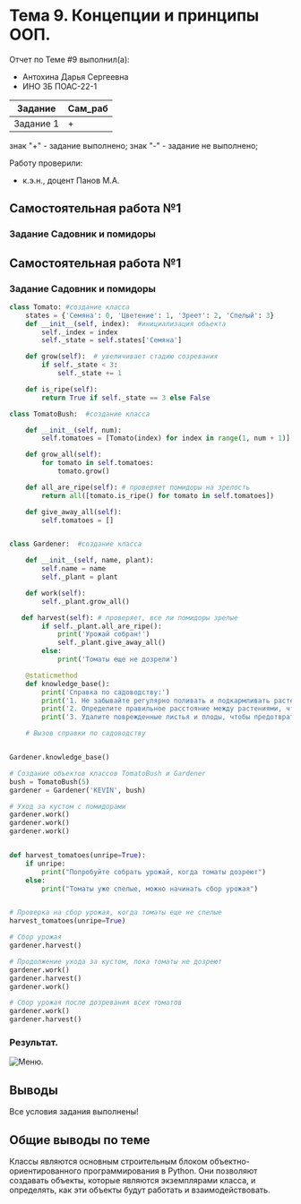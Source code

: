 # Тема 9. Концепции и принципы ООП.
Отчет по Теме #9 выполнил(а):
- Антохина Дарья Сергеевна
- ИНО ЗБ ПОАС-22-1

| Задание |  Сам_раб |
| ------ |  ------ |
| Задание 1 | + |


знак "+" - задание выполнено; знак "-" - задание не выполнено;

Работу проверили:
- к.э.н., доцент Панов М.А.

## Самостоятельная работа №1
### Задание Садовник и помидоры
## Самостоятельная работа №1
### Задание Садовник и помидоры

```python
class Tomato: #создание класса
    states = {'Семяна': 0, 'Цветение': 1, 'Зреет': 2, 'Спелый': 3}
    def __init__(self, index):  #инициализация объекта
        self._index = index
        self._state = self.states['Семяна']

    def grow(self):  # увеличивает стадию созревания
        if self._state < 3:
            self._state += 1

    def is_ripe(self):
        return True if self._state == 3 else False

class TomatoBush:  #создание класса

    def __init__(self, num):
        self.tomatoes = [Tomato(index) for index in range(1, num + 1)]

    def grow_all(self):
        for tomato in self.tomatoes:
            tomato.grow()

    def all_are_ripe(self): # проверяет помидоры на зрелость
        return all([tomato.is_ripe() for tomato in self.tomatoes])

    def give_away_all(self):
        self.tomatoes = []


class Gardener:  #создание класса

    def __init__(self, name, plant):
        self.name = name
        self._plant = plant

    def work(self):
        self._plant.grow_all()

   def harvest(self): # проверяет, все ли помидоры зрелые
        if self._plant.all_are_ripe():
            print('Урожай собран!')
            self._plant.give_away_all()
        else:
            print('Томаты еще не дозрели')

    @staticmethod
    def knowledge_base():
        print('Справка по садоводству:')
        print('1. Не забывайте регулярно поливать и подкармливать растения')
        print('2. Определите правильное расстояние между растениями, чтобы они не мешали друг другу в росте')
        print('3. Удалите поврежденные листья и плоды, чтобы предотвратить распространение болезней')

    # Вызов справки по садоводству


Gardener.knowledge_base()

# Создание объектов классов TomatoBush и Gardener
bush = TomatoBush(5)
gardener = Gardener('KEVIN', bush)

# Уход за кустом с помидорами
gardener.work()
gardener.work()
gardener.work()


def harvest_tomatoes(unripe=True):
    if unripe:
        print("Попробуйте собрать урожай, когда томаты дозреют")
    else:
        print("Томаты уже спелые, можно начинать сбор урожая")


# Проверка на сбор урожая, когда томаты еще не спелые
harvest_tomatoes(unripe=True)

# Сбор урожая
gardener.harvest()

# Продолжение ухода за кустом, пока томаты не дозреют
gardener.work()
gardener.harvest()
gardener.work()

# Сбор урожая после дозревания всех томатов
gardener.work()
gardener.harvest()
```
### Результат.
![Меню]().


## Выводы

Все условия задания выполнены!
  


## Общие выводы по теме
Классы являются основным строительным блоком объектно-ориентированного программирования в Python. Они позволяют создавать объекты, которые являются экземплярами класса, и определять, как эти объекты будут работать и взаимодействовать. 












